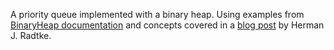 A priority queue implemented with a binary heap. Using examples from [BinaryHeap documentation](https://doc.rust-lang.org/std/collections/struct.BinaryHeap.html) and concepts covered in a [blog post](https://hermanradtke.com/2015/05/03/string-vs-str-in-rust-functions.html) by Herman J. Radtke.
